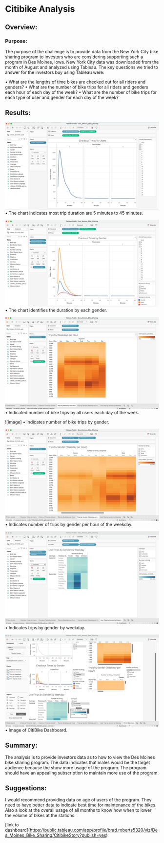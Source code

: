 # Citibike Analysis

## Overview:

### Purpose:
The purpose of the challenge is to provide data from the New York City bike sharing program to investors who are considering supporting such a program in Des Moines, Iowa.  New York City data was downloaded from the month of August and analyzed using Tableau.  The key questions we tried to answer for the investors buy using Tableau were:

•	What are the lengths of time bikes are checked out for all riders and genders?
•	What are the number of bike trips for all riders and genders each hour of each day of the week?
•	What are the number of bike trips for each type of user and gender for each day of the week?

## Results:
 ![image](https://github.com/bradrobe/bikesharing/blob/main/Images/checkout_times_for_users.png)
•	The chart indicates most trip duration are 5 minutes to 45 minutes.

 ![image](https://github.com/bradrobe/bikesharing/blob/main/Images/checkout_times_by_gender.png)
•	The chart identifies the duration by each gender.


![image](https://github.com/bradrobe/bikesharing/blob/main/Images/trips_by_weekdays_per_hour.png)
•	Indicated number of bike trips by all users each day of the week.

 ![image]
•	Indicates number of bike trips by gender.

 ![image](https://github.com/bradrobe/bikesharing/blob/main/Images/trips_by_gender_weekdays_per_hour.png)
•	Indicates number of trips by gender per hour of the weekday.

 
![image](https://github.com/bradrobe/bikesharing/blob/main/Images/user_trips_by_gender_by_weekday.png)
•	Indicates trips by gender by weekday.

 ![image](https://github.com/bradrobe/bikesharing/blob/main/Images/citibike_dashbaord.png)
•	Image of CitiBike Dashboard.

## Summary:

The analysis is to provide investors data as to how to view the Des Moines bike sharing program.  The data indicates that males would be the target audience because the show more usage of the program.  The program should have an appealing subscription to maintain more use of the program.

## Suggestions:
I would recommend providing data on age of users of the program.  They need to have better data to indicate best time for maintenance of the bikes.  Also a look at the overall usage of all months to know how when to lower the volume of bikes at the stations.



[link to dashboard[(https://public.tableau.com/app/profile/brad.roberts5320/viz/Des_Moines_Bike_Sharing/CitibikeStory?publish=yes)
